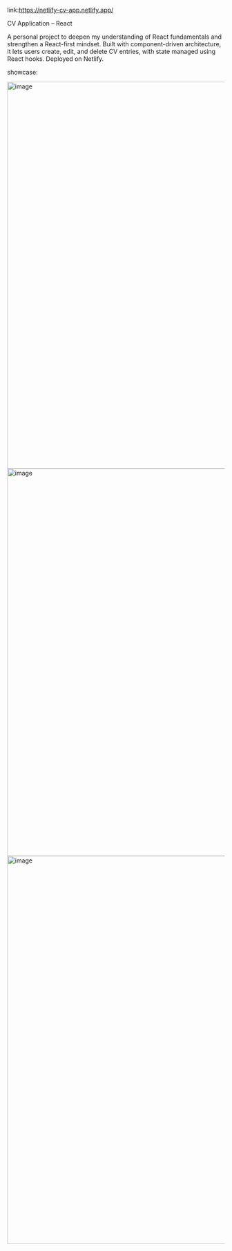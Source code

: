 
link:https://netlify-cv-app.netlify.app/

CV Application – React

A personal project to deepen my understanding of React fundamentals and strengthen a React-first mindset. Built with component-driven architecture, it lets users create, edit, and delete CV entries, with state managed using React hooks.
Deployed on Netlify.


showcase:

<img width="1898" height="895" alt="image" src="https://github.com/user-attachments/assets/77e8ba73-c854-4fa0-a963-09760784822b" />

<img width="1898" height="897" alt="image" src="https://github.com/user-attachments/assets/123a883d-b230-4987-9d97-e532dc28a434" />

<img width="1901" height="898" alt="image" src="https://github.com/user-attachments/assets/48a7a1e9-ffe9-4647-a786-66f0841eba2e" />
